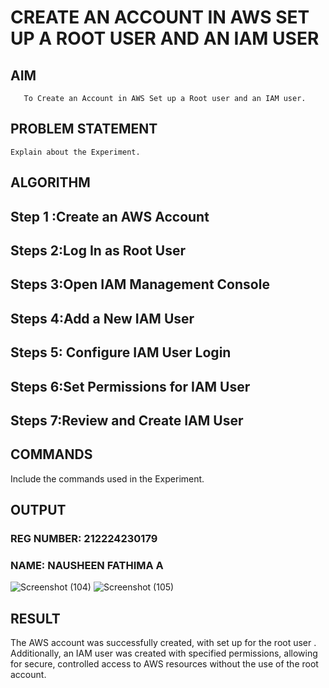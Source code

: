  # CREATE AN  ACCOUNT IN AWS SET UP A ROOT USER AND AN IAM USER 
  ## AIM
       To Create an Account in AWS Set up a Root user and an IAM user.
## PROBLEM STATEMENT
    Explain about the Experiment.

## ALGORITHM
## Step 1 :Create an AWS Account
## Steps 2:Log In as Root User
## Steps 3:Open IAM Management Console
## Steps 4:Add a New IAM User
## Steps 5: Configure IAM User Login
## Steps 6:Set Permissions for IAM User
## Steps 7:Review and Create IAM User
## COMMANDS
Include the commands used in the Experiment.

## OUTPUT
### REG NUMBER: 212224230179
### NAME: NAUSHEEN FATHIMA A 
 ![Screenshot (104)](https://github.com/user-attachments/assets/42310a1b-1538-4a07-a514-de69cc4739de)
![Screenshot (105)](https://github.com/user-attachments/assets/228e7194-8832-46f1-a16d-c44d516eeaf3)

 
## RESULT
The AWS account was successfully created, with set up for the root user . Additionally, an IAM user was created with specified permissions, allowing for secure, controlled access to AWS resources without the use of the root account. 

  


